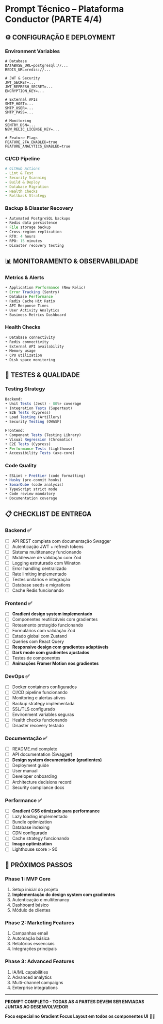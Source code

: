 
# Prompt Técnico – Plataforma Conductor (PARTE 4/4)

## ⚙️ CONFIGURAÇÃO E DEPLOYMENT

### Environment Variables
```env
# Database
DATABASE_URL=postgresql://...
REDIS_URL=redis://...

# JWT & Security
JWT_SECRET=...
JWT_REFRESH_SECRET=...
ENCRYPTION_KEY=...

# External APIs
SMTP_HOST=...
SMTP_USER=...
SMTP_PASS=...

# Monitoring
SENTRY_DSN=...
NEW_RELIC_LICENSE_KEY=...

# Feature Flags
FEATURE_2FA_ENABLED=true
FEATURE_ANALYTICS_ENABLED=true
```

### CI/CD Pipeline
```yaml
# GitHub Actions
- Lint & Test
- Security Scanning
- Build & Deploy
- Database Migration
- Health Checks
- Rollback Strategy
```

### Backup & Disaster Recovery
```typescript
• Automated PostgreSQL backups
• Redis data persistence
• File storage backup
• Cross-region replication
• RTO: 4 hours
• RPO: 15 minutes
• Disaster recovery testing
```

## 📊 MONITORAMENTO & OBSERVABILIDADE

### Metrics & Alerts
```typescript
• Application Performance (New Relic)
• Error Tracking (Sentry)
• Database Performance
• Redis Cache Hit Ratio
• API Response Times
• User Activity Analytics
• Business Metrics Dashboard
```

### Health Checks
```typescript
• Database connectivity
• Redis connectivity
• External API availability
• Memory usage
• CPU utilization
• Disk space monitoring
```

## 🧪 TESTES & QUALIDADE

### Testing Strategy
```typescript
Backend:
• Unit Tests (Jest) - 80%+ coverage
• Integration Tests (Supertest)
• E2E Tests (Cypress)
• Load Testing (Artillery)
• Security Testing (OWASP)

Frontend:
• Component Tests (Testing Library)
• Visual Regression (Chromatic)
• E2E Tests (Cypress)
• Performance Tests (Lighthouse)
• Accessibility Tests (axe-core)
```

### Code Quality
```typescript
• ESLint + Prettier (code formatting)
• Husky (pre-commit hooks)
• SonarQube (code analysis)
• TypeScript strict mode
• Code review mandatory
• Documentation coverage
```

## 📋 CHECKLIST DE ENTREGA

### Backend ✅
- [ ] API REST completa com documentação Swagger
- [ ] Autenticação JWT + refresh tokens
- [ ] Sistema multitenancy funcionando
- [ ] Middleware de validação com Zod
- [ ] Logging estruturado com Winston
- [ ] Error handling centralizado
- [ ] Rate limiting implementado
- [ ] Testes unitários e integração
- [ ] Database seeds e migrations
- [ ] Cache Redis funcionando

### Frontend ✅
- [ ] **Gradient design system implementado**
- [ ] Componentes reutilizáveis com gradientes
- [ ] Roteamento protegido funcionando
- [ ] Formulários com validação Zod
- [ ] Estado global com Zustand
- [ ] Queries com React Query
- [ ] **Responsive design com gradientes adaptáveis**
- [ ] **Dark mode com gradientes ajustados**
- [ ] Testes de componentes
- [ ] **Animações Framer Motion nos gradientes**

### DevOps ✅
- [ ] Docker containers configurados
- [ ] CI/CD pipeline funcionando
- [ ] Monitoring e alertas ativos
- [ ] Backup strategy implementada
- [ ] SSL/TLS configurado
- [ ] Environment variables seguras
- [ ] Health checks funcionando
- [ ] Disaster recovery testado

### Documentação ✅
- [ ] README.md completo
- [ ] API documentation (Swagger)
- [ ] **Design system documentation (gradientes)**
- [ ] Deployment guide
- [ ] User manual
- [ ] Developer onboarding
- [ ] Architecture decisions record
- [ ] Security compliance docs

### Performance ✅
- [ ] **Gradient CSS otimizado para performance**
- [ ] Lazy loading implementado
- [ ] Bundle optimization
- [ ] Database indexing
- [ ] CDN configurado
- [ ] Cache strategy funcionando
- [ ] **Image optimization**
- [ ] Lighthouse score > 90

## 🚀 PRÓXIMOS PASSOS

### Phase 1: MVP Core
1. Setup inicial do projeto
2. **Implementação do design system com gradientes**
3. Autenticação e multitenancy
4. Dashboard básico
5. Módulo de clientes

### Phase 2: Marketing Features
1. Campanhas email
2. Automação básica
3. Relatórios essenciais
4. Integrações principais

### Phase 3: Advanced Features
1. IA/ML capabilities
2. Advanced analytics
3. Multi-channel campaigns
4. Enterprise integrations

---

**PROMPT COMPLETO - TODAS AS 4 PARTES DEVEM SER ENVIADAS JUNTAS AO DESENVOLVEDOR**

**Foco especial no Gradient Focus Layout em todos os componentes UI** 🎨✨

